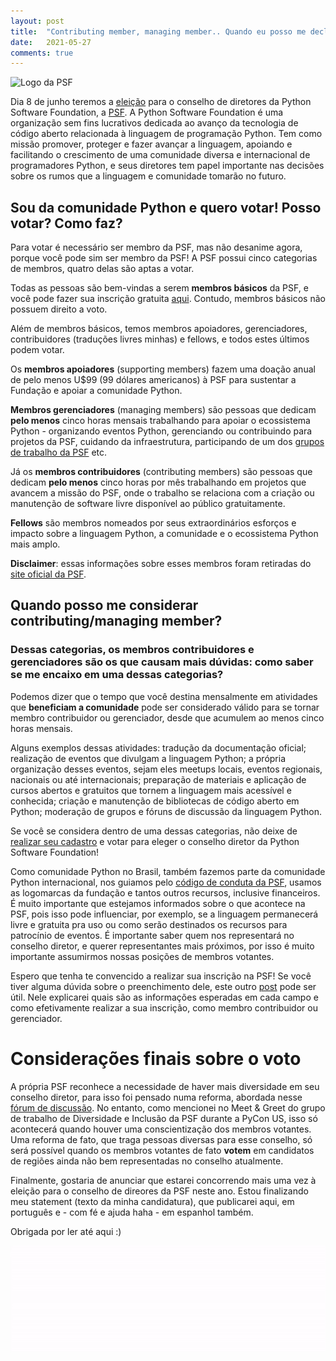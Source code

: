 ```yaml
---
layout: post
title:  "Contributing member, managing member.. Quando eu posso me declarar membro votante da PSF"
date:   2021-05-27
comments: true
---
```


![Logo da PSF](https://programadoresbrasil.com.br/wp-content/uploads/2019/10/python-software-foundation.png)  


Dia 8 de junho teremos a [eleição](https://www.python.org/nominations/elections/) para o conselho de diretores da Python Software Foundation, a [PSF](https://www.python.org/psf/about/). A Python Software Foundation é uma organização sem fins lucrativos dedicada ao avanço da tecnologia de código aberto relacionada à linguagem de programação Python. Tem como missão promover, proteger e fazer avançar a linguagem, apoiando e facilitando o crescimento de uma comunidade diversa e internacional de programadores Python, e seus diretores tem papel importante nas decisões sobre os rumos que a linguagem e comunidade tomarão no futuro.

## Sou da comunidade Python e quero votar! Posso votar? Como faz?
Para votar é necessário ser membro da PSF, mas não desanime agora, porque você pode sim ser membro da PSF!
A PSF possui cinco categorias de membros, quatro delas são aptas a votar.

Todas as pessoas são bem-vindas a serem **membros básicos** da PSF, e você pode fazer sua inscrição gratuita [aqui](https://www.python.org/users/membership/). Contudo, membros básicos não possuem direito a voto.

Além de membros básicos, temos membros apoiadores, gerenciadores, contribuidores (traduções livres minhas) e fellows, e todos estes últimos podem votar.

Os **membros apoiadores** (supporting members) fazem uma doação anual de pelo menos U$99 (99 dólares americanos) à PSF para sustentar a Fundação e apoiar a comunidade Python.

**Membros gerenciadores** (managing members) são pessoas que dedicam **pelo menos** cinco horas mensais trabalhando para apoiar o ecossistema Python - organizando eventos Python, gerenciando ou contribuindo para projetos da PSF, cuidando da infraestrutura, participando de um dos [grupos de trabalho da PSF](https://www.python.org/psf/committees/) etc.

Já os **membros contribuidores** (contributing members) são pessoas que dedicam **pelo menos** cinco horas por mês trabalhando em projetos que avancem a missão do PSF, onde o trabalho se relaciona com a criação ou manutenção de software livre disponível ao público gratuitamente.

**Fellows** são membros nomeados por seus extraordinários esforços e impacto sobre a linguagem Python, a comunidade e o ecossistema Python mais amplo.


**Disclaimer**: essas informações sobre esses membros foram retiradas do [site oficial da PSF](https://www.python.org/psf/membership/).

## Quando posso me considerar contributing/managing member?
### Dessas categorias, os membros contribuidores e gerenciadores são os que causam mais dúvidas: como saber se me encaixo em uma dessas categorias?

Podemos dizer que o tempo que você destina mensalmente em atividades que **beneficiam a comunidade** pode ser considerado válido para se tornar membro contribuidor ou gerenciador, desde que acumulem ao menos cinco horas mensais.

Alguns exemplos dessas atividades: tradução da documentação oficial; realização de eventos que divulgam a linguagem Python; a própria organização desses eventos, sejam eles meetups locais, eventos regionais, nacionais ou até internacionais; preparação de materiais e aplicação de cursos abertos e gratuitos que tornem a linguagem mais acessível e conhecida; criação e manutenção de bibliotecas de código aberto em Python; moderação de grupos e fóruns de discussão da linguagem Python.


Se você se considera dentro de uma dessas categorias, não deixe de [realizar seu cadastro](https://docs.google.com/forms/d/e/1FAIpQLSfwWBGkzvkWDZrxW3up_M_B7qgt1IWZlx9KJ0ucLA5WJP1vfA/viewform) e votar para eleger o conselho diretor da Python Software Foundation!

Como comunidade Python no Brasil, também fazemos parte da comunidade Python internacional, nos guiamos pelo [código de conduta da PSF](https://www.python.org/psf/conduct/), usamos as logomarcas da fundação e tantos outros recursos, inclusive financeiros. É muito importante que estejamos informados sobre o que acontece na PSF, pois isso pode influenciar, por exemplo, se a linguagem permanecerá livre e gratuita pra uso ou como serão destinados os recursos para patrocínio de eventos. É importante saber quem nos representará no conselho diretor, e querer representantes mais próximos, por isso é muito importante assumirmos nossas posições de membros votantes.

Espero que tenha te convencido a realizar sua inscrição na PSF! Se você tiver alguma dúvida sobre o preenchimento dele, este outro [post](https://deboraazevedo.github.io/desvendando-o-form-membro-votante-psf/) pode ser útil. Nele explicarei quais são as informações esperadas em cada campo e como efetivamente realizar a sua inscrição, como membro contribuidor ou gerenciador.


# Considerações finais sobre o voto

A própria PSF reconhece a necessidade de haver mais diversidade em seu conselho diretor, para isso foi pensado numa reforma, abordada nesse [fórum de discussão](https://discuss.python.org/t/psf-board-election-reform/4527). No entanto, como mencionei no Meet & Greet do grupo de trabalho de Diversidade e Inclusão da PSF durante a PyCon US, isso só acontecerá quando houver uma conscientização dos membros votantes. Uma reforma de fato, que traga pessoas diversas para esse conselho, só será possível quando os membros votantes de fato **votem** em candidatos de regiões ainda não bem representadas no conselho atualmente.

Finalmente, gostaria de anunciar que estarei concorrendo mais uma vez à eleição para o conselho de direores da PSF neste ano. Estou finalizando meu statement (texto da minha candidatura), que publicarei aqui, em português e - com fé e ajuda haha - em espanhol também.

Obrigada por ler até aqui :)

![Minha assinatura](https://github.com/deboraazevedo/deboraazevedo.github.io/blob/master/assets/img/signature.gif)

